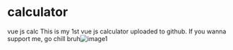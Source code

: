 # calculator
vue js calc
This is my 1st vue js calculator uploaded to github.
If you wanna support me, go chill bruh![image1](https://user-images.githubusercontent.com/117624402/210328429-7f440dac-785c-4999-95e3-7a982a28ee48.png)

